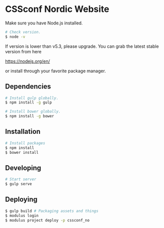 # CSSconf Nordic Website

Make sure you have Node.js installed.

```sh
# Check version.
$ node -v
```

If version is lower than v5.3, please upgrade. You can grab the latest stable version from here

https://nodejs.org/en/

or install through your favorite package manager.

## Dependencies

```sh
# Install gulp globally.
$ npm install -g gulp

# Install bower globally.
$ npm install -g bower
````

## Installation

```sh
# Install packages
$ npm install
$ bower install
```

## Developing

```sh
# Start server
$ gulp serve
```

## Deploying
````sh
$ gulp build # Packaging assets and things
$ modulus login
$ modulus project deploy -p cssconf_no
````
